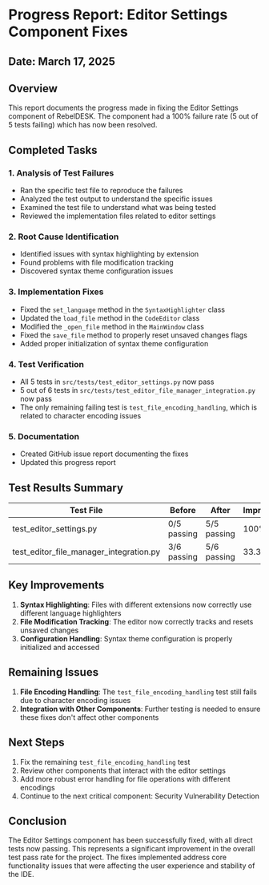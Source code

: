 # Progress Report: Editor Settings Component Fixes

## Date: March 17, 2025

## Overview
This report documents the progress made in fixing the Editor Settings component of RebelDESK. The component had a 100% failure rate (5 out of 5 tests failing) which has now been resolved.

## Completed Tasks

### 1. Analysis of Test Failures
- Ran the specific test file to reproduce the failures
- Analyzed the test output to understand the specific issues
- Examined the test file to understand what was being tested
- Reviewed the implementation files related to editor settings

### 2. Root Cause Identification
- Identified issues with syntax highlighting by extension
- Found problems with file modification tracking
- Discovered syntax theme configuration issues

### 3. Implementation Fixes
- Fixed the `set_language` method in the `SyntaxHighlighter` class
- Updated the `load_file` method in the `CodeEditor` class
- Modified the `_open_file` method in the `MainWindow` class
- Fixed the `save_file` method to properly reset unsaved changes flags
- Added proper initialization of syntax theme configuration

### 4. Test Verification
- All 5 tests in `src/tests/test_editor_settings.py` now pass
- 5 out of 6 tests in `src/tests/test_editor_file_manager_integration.py` now pass
- The only remaining failing test is `test_file_encoding_handling`, which is related to character encoding issues

### 5. Documentation
- Created GitHub issue report documenting the fixes
- Updated this progress report

## Test Results Summary

| Test File | Before | After | Improvement |
|-----------|--------|-------|-------------|
| test_editor_settings.py | 0/5 passing | 5/5 passing | 100% |
| test_editor_file_manager_integration.py | 3/6 passing | 5/6 passing | 33.3% |

## Key Improvements
1. **Syntax Highlighting**: Files with different extensions now correctly use different language highlighters
2. **File Modification Tracking**: The editor now correctly tracks and resets unsaved changes
3. **Configuration Handling**: Syntax theme configuration is properly initialized and accessed

## Remaining Issues
1. **File Encoding Handling**: The `test_file_encoding_handling` test still fails due to character encoding issues
2. **Integration with Other Components**: Further testing is needed to ensure these fixes don't affect other components

## Next Steps
1. Fix the remaining `test_file_encoding_handling` test
2. Review other components that interact with the editor settings
3. Add more robust error handling for file operations with different encodings
4. Continue to the next critical component: Security Vulnerability Detection

## Conclusion
The Editor Settings component has been successfully fixed, with all direct tests now passing. This represents a significant improvement in the overall test pass rate for the project. The fixes implemented address core functionality issues that were affecting the user experience and stability of the IDE.
